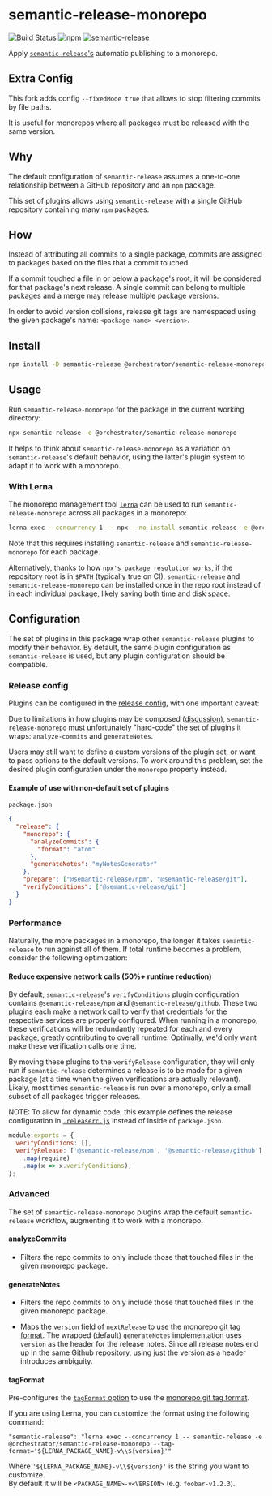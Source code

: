 # semantic-release-monorepo

[![Build Status](https://travis-ci.org/Updater/semantic-release-monorepo.svg?branch=master)](https://travis-ci.org/Updater/semantic-release-monorepo) [![npm](https://img.shields.io/npm/v/semantic-release-monorepo.svg)](https://www.npmjs.com/package/semantic-release-monorepo) [![semantic-release](https://img.shields.io/badge/%20%20%F0%9F%93%A6%F0%9F%9A%80-semantic--release-e10079.svg)](https://github.com/semantic-release/semantic-release)

Apply [`semantic-release`'s](https://github.com/semantic-release/semantic-release) automatic publishing to a monorepo.

## Extra Config

This fork adds config `--fixedMode true` that allows to stop filtering commits by file paths.

It is useful for monorepos where all packages must be released with the same version.

## Why

The default configuration of `semantic-release` assumes a one-to-one relationship between a GitHub repository and an `npm` package.

This set of plugins allows using `semantic-release` with a single GitHub repository containing many `npm` packages.

## How

Instead of attributing all commits to a single package, commits are assigned to packages based on the files that a commit touched.

If a commit touched a file in or below a package's root, it will be considered for that package's next release. A single commit can belong to multiple packages and a merge may release multiple package versions. 

In order to avoid version collisions, release git tags are namespaced using the given package's name: `<package-name>-<version>`.

## Install

```bash
npm install -D semantic-release @orchestrator/semantic-release-monorepo
```

## Usage

Run `semantic-release-monorepo` for the package in the current working directory:

```bash
npx semantic-release -e @orchestrator/semantic-release-monorepo
```

It helps to think about `semantic-release-monorepo` as a variation on `semantic-release`'s default behavior, using the latter's plugin system to adapt it to work with a monorepo.

### With Lerna

The monorepo management tool [`lerna`](https://github.com/lerna/lerna) can be used to run `semantic-release-monorepo` across all packages in a monorepo:

```bash
lerna exec --concurrency 1 -- npx --no-install semantic-release -e @orchestrator/semantic-release-monorepo
```

Note that this requires installing `semantic-release` and `semantic-release-monorepo` for each package.

Alternatively, thanks to how [`npx's package resolution works`](https://github.com/zkat/npx#description), if the repository root is in `$PATH` (typically true on CI), `semantic-release` and `semantic-release-monorepo` can be installed once in the repo root instead of in each individual package, likely saving both time and disk space.

## Configuration

The set of plugins in this package wrap other `semantic-release` plugins to modify their behavior. By default, the same plugin configuration as `semantic-release` is used, but any plugin configuration should be compatible.

### Release config

Plugins can be configured in the [release config](https://github.com/semantic-release/semantic-release/blob/caribou/docs/usage/configuration.md#configuration), with one important caveat:

Due to limitations in how plugins may be composed ([discussion](https://github.com/semantic-release/semantic-release/issues/550)), `semantic-release-monorepo` must unfortunately "hard-code" the set of plugins it wraps: `analyze-commits` and `generateNotes`.

Users may still want to define a custom versions of the plugin set, or want to pass options to the default versions. To work around this problem, set the desired plugin configuration under the `monorepo` property instead.

#### Example of use with non-default set of plugins

`package.json`

```json
{
  "release": {
    "monorepo": {
      "analyzeCommits": {
        "format": "atom"
      },
      "generateNotes": "myNotesGenerator"
    },
    "prepare": ["@semantic-release/npm", "@semantic-release/git"],
    "verifyConditions": ["@semantic-release/git"]
  }
}
```

### Performance
Naturally, the more packages in a monorepo, the longer it takes `semantic-release` to run against all of them. If total runtime becomes a problem, consider the following optimization:

#### Reduce expensive network calls (50%+ runtime reduction)
By default, `semantic-release`'s `verifyConditions` plugin configuration contains `@semantic-release/npm` and `@semantic-release/github`. These two plugins each make a network call to verify that credentials for the respective services are properly configured. When running in a monorepo, these verifications will be redundantly repeated for each and every package, greatly contributing to overall runtime. Optimally, we'd only want make these verification calls one time.

By moving these plugins to the `verifyRelease` configuration, they will only run if `semantic-release` determines a release is to be made for a given package (at a time when the given verifications are actually relevant). Likely, most times `semantic-release` is run over a monorepo, only a small subset of all packages trigger releases.

NOTE: To allow for dynamic code, this example defines the release configuration in [`.releaserc.js`](https://github.com/semantic-release/semantic-release/blob/caribou/docs/usage/configuration.md#configuration) instead of inside of `package.json`.

```js
module.exports = {
  verifyConditions: [],
  verifyRelease: ['@semantic-release/npm', '@semantic-release/github']
    .map(require)
    .map(x => x.verifyConditions),
};
```

### Advanced

The set of `semantic-release-monorepo` plugins wrap the default `semantic-release` workflow, augmenting it to work with a monorepo.

#### analyzeCommits

* Filters the repo commits to only include those that touched files in the given monorepo package.

#### generateNotes

* Filters the repo commits to only include those that touched files in the given monorepo package.

* Maps the `version` field of `nextRelease` to use the [monorepo git tag format](#how). The wrapped (default) `generateNotes` implementation uses `version` as the header for the release notes. Since all release notes end up in the same Github repository, using just the version as a header introduces ambiguity.

#### tagFormat

Pre-configures the [`tagFormat` option](https://github.com/semantic-release/semantic-release/blob/caribou/docs/usage/configuration.md#tagformat) to use the [monorepo git tag format](#how).

If you are using Lerna, you can customize the format using the following command:

```
"semantic-release": "lerna exec --concurrency 1 -- semantic-release -e @orchestrator/semantic-release-monorepo --tag-format='${LERNA_PACKAGE_NAME}-v\\${version}'"
```

Where `'${LERNA_PACKAGE_NAME}-v\\${version}'` is the string you want to customize.  
By default it will be `<PACKAGE_NAME>-v<VERSION>` (e.g. `foobar-v1.2.3`).
